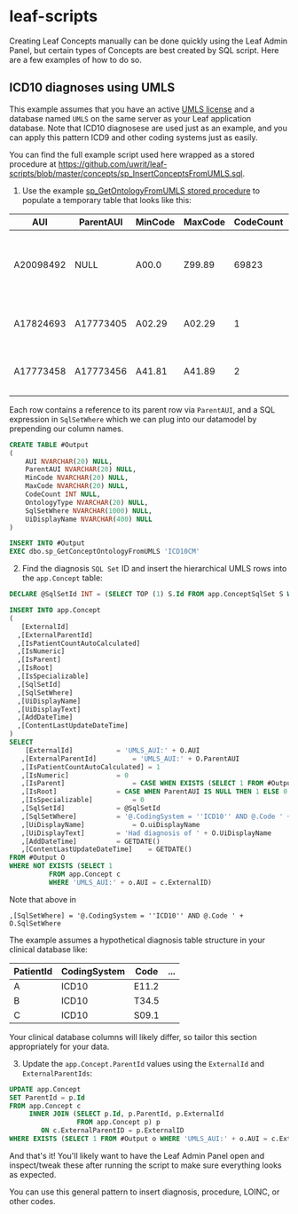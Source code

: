 # leaf-scripts
Creating Leaf Concepts manually can be done quickly using the Leaf Admin Panel, but certain types of Concepts are best created by SQL script. Here are a few examples of how to do so.

## ICD10 diagnoses using UMLS
This example assumes that you have an active [UMLS license](https://uts.nlm.nih.gov/license.html) and a database named `UMLS` on the same server as your Leaf application database. Note that ICD10 diagnosese are used just as an example, and you can apply this pattern ICD9 and other coding systems just as easily.

You can find the full example script used here wrapped as a stored procedure at https://github.com/uwrit/leaf-scripts/blob/master/concepts/sp_InsertConceptsFromUMLS.sql.

1) Use the example [sp_GetOntologyFromUMLS stored procedure](https://github.com/uwrit/leaf-scripts/blob/master/concepts/sp_GetOntologyFromUMLS.sql) to populate a temporary table that looks like this:

| AUI       | ParentAUI | MinCode | MaxCode | CodeCount | OntologyType | SqlSetWhere                  | UiDisplayName                                                          |
| --------- | --------- | ------- | ------- | --------- | ------------ | ---------------------------- | ---------------------------------------------------------------------- |
| A20098492 | NULL      | A00.0   | Z99.89  | 69823     | ICD10CM      | BETWEEN 'A00.0' AND 'Z99.89' | ICD-10-CM TABULAR LIST of DISEASES and INJURIES (ICD10CM:A00.0-Z99.89) |
| A17824693 | A17773405 | A02.29  | A02.29  | 1         | ICD10CM      | = 'A02.29'                   | Salmonella with other localized infection (ICD10CM:A02.29)             |
| A17773458 | A17773456 | A41.81  | A41.89  | 2         | ICD10CM      | IN ('A41.81','A41.89')       | Other specified sepsis (ICD10CM:A41.81-A41.89)                         |


Each row contains a reference to its parent row via `ParentAUI`, and a SQL expression in `SqlSetWhere` which we can plug into our datamodel by prepending our column names.

```sql
CREATE TABLE #Output
(
	AUI NVARCHAR(20) NULL,
	ParentAUI NVARCHAR(20) NULL,
	MinCode NVARCHAR(20) NULL,
	MaxCode NVARCHAR(20) NULL,
	CodeCount INT NULL,
	OntologyType NVARCHAR(20) NULL,
	SqlSetWhere NVARCHAR(1000) NULL,
	UiDisplayName NVARCHAR(400) NULL
)

INSERT INTO #Output
EXEC dbo.sp_GetConceptOntologyFromUMLS 'ICD10CM'
```

2) Find the diagnosis `SQL Set` ID and insert the hierarchical UMLS rows into the `app.Concept` table:

```sql
DECLARE @SqlSetId INT = (SELECT TOP (1) S.Id FROM app.ConceptSqlSet S WHERE S.SqlSetFrom = 'dbo.diagnosis')

INSERT INTO app.Concept
(
   [ExternalId]
  ,[ExternalParentId]
  ,[IsPatientCountAutoCalculated]
  ,[IsNumeric]
  ,[IsParent]
  ,[IsRoot]
  ,[IsSpecializable]
  ,[SqlSetId]
  ,[SqlSetWhere]
  ,[UiDisplayName]
  ,[UiDisplayText]
  ,[AddDateTime]
  ,[ContentLastUpdateDateTime]
)
SELECT 
    [ExternalId]		   = 'UMLS_AUI:' + O.AUI
   ,[ExternalParentId]		   = 'UMLS_AUI:' + O.ParentAUI
   ,[IsPatientCountAutoCalculated] = 1
   ,[IsNumeric]			   = 0		
   ,[IsParent]		           = CASE WHEN EXISTS (SELECT 1 FROM #Output O2 WHERE O.AUI = O2.ParentAUI) THEN 1 ELSE 0 END
   ,[IsRoot]			   = CASE WHEN ParentAUI IS NULL THEN 1 ELSE 0 END
   ,[IsSpecializable]		   = 0
   ,[SqlSetId]			   = @SqlSetId
   ,[SqlSetWhere]		   = '@.CodingSystem = ''ICD10'' AND @.Code ' + O.SqlSetWhere
   ,[UiDisplayName]	           = O.uiDisplayName
   ,[UiDisplayText]		   = 'Had diagnosis of ' + O.UiDisplayName
   ,[AddDateTime]		   = GETDATE()
   ,[ContentLastUpdateDateTime]    = GETDATE()
FROM #Output O
WHERE NOT EXISTS (SELECT 1
		  FROM app.Concept c
		  WHERE 'UMLS_AUI:' + o.AUI = c.ExternalID)
```

Note that above in 

```
,[SqlSetWhere] = '@.CodingSystem = ''ICD10'' AND @.Code ' + O.SqlSetWhere
```

The example assumes a hypothetical diagnosis table structure in your clinical database like:

 | PatientId | CodingSystem | Code  | ... |
 | --------- | ------------ | ----- | --- |
 | A         | ICD10        | E11.2 |     |
 | B         | ICD10        | T34.5 |     |
 | C         | ICD10        | S09.1 |     |

Your clinical database columns will likely differ, so tailor this section appropriately for your data.

3) Update the `app.Concept.ParentId` values using the `ExternalId` and `ExternalParentIds`:

```sql
UPDATE app.Concept
SET ParentId = p.Id
FROM app.Concept c
	 INNER JOIN (SELECT p.Id, p.ParentId, p.ExternalId
				 FROM app.Concept p) p 
		ON c.ExternalParentID = p.ExternalID
WHERE EXISTS (SELECT 1 FROM #Output o WHERE 'UMLS_AUI:' + o.AUI = c.ExternalId)
```

And that's it! You'll likely want to have the Leaf Admin Panel open and inspect/tweak these after running the script to make sure everything looks as expected.

You can use this general pattern to insert diagnosis, procedure, LOINC, or other codes.
